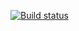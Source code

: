 [![Build status](https://ci.appveyor.com/api/projects/status/xc76rv8wlq1pwb26/branch/main?svg=true)](https://ci.appveyor.com/project/LepekhinNikita/bdd/branch/main)
